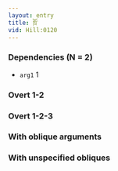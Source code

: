 ```yaml
---
layout: entry
title: ཁྲོ་
vid: Hill:0120
---
```

### Dependencies (N = 2)
* `arg1` 1


### Overt 1-2


### Overt 1-2-3


### With oblique arguments


### With unspecified obliques

